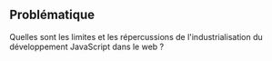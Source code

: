 ##  Problématique

Quelles sont les limites et les répercussions de l'industrialisation du développement JavaScript dans le web ?
